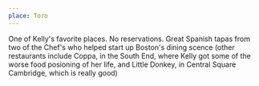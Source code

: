 ```yaml
---
place: Toro
---
```

One of Kelly's favorite places.  No reservations. Great Spanish tapas from two of the Chef's who helped start up Boston's dining scence (other restaurants include Coppa, in the South End, where Kelly got some of the worse food posioning of her life, and Little Donkey, in Central Square Cambridge, which is really good)